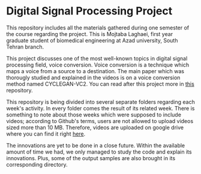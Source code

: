 # Digital Signal Processing Project
This repository includes all the materials gathered during one semester of the course regarding the project.
This is Mojtaba Laghaei, first year graduate student of biomedical engineering at Azad university, South Tehran branch.

This project discusses one of the most well-known topics in digital signal processing field, voice conversion.
Voice conversion is a technique which maps a voice from a source to a destination. The main paper which was thorougly studied and explained in the videos is on a voice conversion method named CYCLEGAN-VC2. You can read after this project more in [this](https://github.com/jackaduma/CycleGAN-VC2) repository.

This repository is being divided into several separate folders regarding each week's activity. In every folder comes the result of its related week. There is something to note about those weeks which were supposed to include videos; according to Github's terms, users are not allowed to upload videos sized more than 10 MB. Therefore, videos are uploaded on google drive where you can find it right [here](https://drive.google.com/drive/folders/1-7J7pv7L3HcMUdrtc-Py2aPJ1GDdGEKh?usp=sharing).

The innovations are yet to be done in a close future. Within the available amount of time we had, we only managed to study the code and explain its innovations. Plus, some of the output samples are also brought in its corresponding directory.
